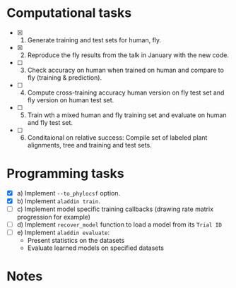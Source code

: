 # Computational tasks
 - [x] 1) Generate training and test sets for human, fly.
 - [x] 2) Reproduce the fly results from the talk in January with the new code.
 - [ ] 3) Check accuracy on human when trained on human and compare to fly (training & prediction).
 - [ ] 4) Compute cross-training accuracy human version on fly test set and fly version on human test set.  
 - [ ] 5) Train wth a mixed human and fly training set and evaluate on human and fly test set.
 - [ ] 6) Conditaional on relative success: Compile set of labeled plant alignments, tree and training and test sets.
  
# Programming tasks
  - [x] a) Implement ```--to_phylocsf``` option.
  - [x] b) Implement `aladdin train`.
  - [ ] c) Implement model specific training callbacks (drawing rate matrix progression for example)
  - [ ] d) Implement `recover_model` function to load a model from its `Trial ID`
  - [ ] e) Implement `aladdin evaluate`:
    - Present statistics on the datasets
    - Evaluate learned models on specified datasets
  
# Notes
 
